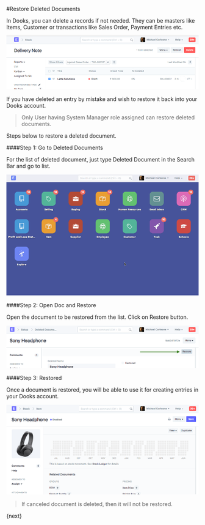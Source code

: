 <!-- add-breadcrumbs -->
#Restore Deleted Documents

In Dooks, you can delete a records if not needed. They can be masters like Items, Customer or transactions like Sales Order, Payment Entries etc.

<img class="screenshot" alt="Delete a Docuemnt" src="./assets/delete-a-doc.png">

If you have deleted an entry by mistake and wish to restore it back into your Dooks account.

> Only User having System Manager role assigned can restore deleted documents.

Steps below to restore a deleted document.

####Step 1: Go to Deleted Documents

For the list of deleted document, just type Deleted Document in the Search Bar and go to list.

<img class="screenshot" alt="Deleted Docs List" src="./assets/deleted-docs-list.gif">

####Step 2: Open Doc and Restore

Open the document to be restored from the list. Click on Restore button.

<img class="screenshot" alt="Restored Doc" src="./assets/restore-a-doc.png">

####Step 3: Restored

Once a document is restored, you will be able to use it for creating entries in your Dooks account. 

<img class="screenshot" alt="Restored Doc" src="./assets/restored-doc.png">

> If canceled document is deleted, then it will not be restored.

{next}
